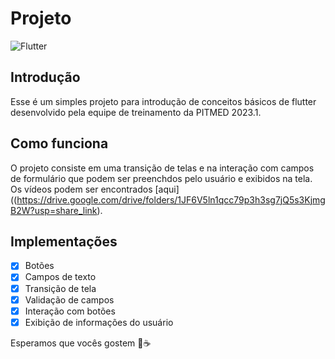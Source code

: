 # Projeto
![Flutter](https://img.shields.io/badge/Flutter-02569B?style=for-the-badge&logo=flutter&logoColor=white)

## Introdução
Esse é um simples projeto para introdução de conceitos básicos de flutter desenvolvido pela equipe de treinamento da PITMED 2023.1.

## Como funciona
O projeto consiste em uma transição de telas e na interação com campos de formulário que podem ser preenchdos pelo usuário e exibidos na tela. Os vídeos podem ser encontrados [aqui]((https://drive.google.com/drive/folders/1JF6V5ln1qcc79p3h3sg7jQ5s3KjmgB2W?usp=share_link).

## Implementações
- [x] Botões
- [x] Campos de texto
- [x] Transição de tela
- [x] Validação de campos
- [x] Interação com botões
- [x] Exibição de informações do usuário

Esperamos que vocês gostem 🙂☕
